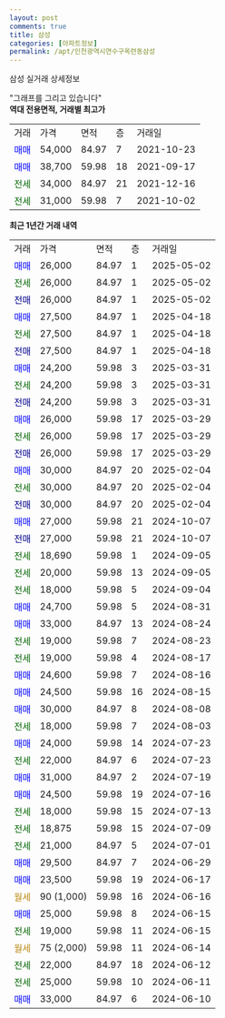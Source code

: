 ```yaml
---
layout: post
comments: true
title: 삼성
categories: [아파트정보]
permalink: /apt/인천광역시연수구옥련동삼성
---
```


삼성 실거래 상세정보

<script type="text/javascript">
  google.charts.load('current', {'packages':['line', 'corechart']});
  google.charts.setOnLoadCallback(drawChart);

  function drawChart() {
    var data = new google.visualization.DataTable();
    data.addColumn('date', '거래일');
    data.addColumn('number', "매매");
    data.addColumn('number', "전세");
    data.addColumn('number', "전매");

    data.addRows([[new Date(Date.parse("2025-05-02")), 26000, null, null], [new Date(Date.parse("2025-05-02")), null, 26000, null], [new Date(Date.parse("2025-05-02")), null, null, 26000], [new Date(Date.parse("2025-04-18")), 27500, null, null], [new Date(Date.parse("2025-04-18")), null, 27500, null], [new Date(Date.parse("2025-04-18")), null, null, 27500], [new Date(Date.parse("2025-03-31")), 24200, null, null], [new Date(Date.parse("2025-03-31")), null, 24200, null], [new Date(Date.parse("2025-03-31")), null, null, 24200], [new Date(Date.parse("2025-03-29")), 26000, null, null], [new Date(Date.parse("2025-03-29")), null, 26000, null], [new Date(Date.parse("2025-03-29")), null, null, 26000], [new Date(Date.parse("2025-02-04")), 30000, null, null], [new Date(Date.parse("2025-02-04")), null, 30000, null], [new Date(Date.parse("2025-02-04")), null, null, 30000], [new Date(Date.parse("2024-10-07")), 27000, null, null], [new Date(Date.parse("2024-10-07")), null, null, 27000], [new Date(Date.parse("2024-09-05")), null, 18690, null], [new Date(Date.parse("2024-09-05")), null, 20000, null], [new Date(Date.parse("2024-09-04")), null, 18000, null], [new Date(Date.parse("2024-08-31")), 24700, null, null], [new Date(Date.parse("2024-08-24")), 33000, null, null], [new Date(Date.parse("2024-08-23")), null, 19000, null], [new Date(Date.parse("2024-08-17")), null, 19000, null], [new Date(Date.parse("2024-08-16")), 24600, null, null], [new Date(Date.parse("2024-08-15")), 24500, null, null], [new Date(Date.parse("2024-08-08")), 30000, null, null], [new Date(Date.parse("2024-08-03")), null, 18000, null], [new Date(Date.parse("2024-07-23")), 24000, null, null], [new Date(Date.parse("2024-07-23")), null, 22000, null], [new Date(Date.parse("2024-07-19")), 31000, null, null], [new Date(Date.parse("2024-07-16")), 24500, null, null], [new Date(Date.parse("2024-07-13")), null, 18000, null], [new Date(Date.parse("2024-07-09")), null, 18875, null], [new Date(Date.parse("2024-07-01")), null, 21000, null], [new Date(Date.parse("2024-06-29")), 29500, null, null], [new Date(Date.parse("2024-06-17")), 23500, null, null], [new Date(Date.parse("2024-06-16")), null, null, null], [new Date(Date.parse("2024-06-15")), 25000, null, null], [new Date(Date.parse("2024-06-15")), null, 19000, null], [new Date(Date.parse("2024-06-14")), null, null, null], [new Date(Date.parse("2024-06-12")), null, 22000, null], [new Date(Date.parse("2024-06-11")), null, 25000, null], [new Date(Date.parse("2024-06-10")), 33000, null, null]]);

    var options = {
      hAxis: {
        format: 'yyyy/MM/dd'
      },    
      lineWidth: 0,
      pointsVisible: true,    
      title: '최근 1년간 유형별 실거래가 분포',
      legend: { position: 'bottom' }
    };

    var formatter = new google.visualization.NumberFormat({pattern:'###,###'} );
    formatter.format(data, 1);
    formatter.format(data, 2);
    
    setTimeout(function() {
        var chart = new google.visualization.LineChart(document.getElementById('columnchart_material'));
        chart.draw(data, (options));
        document.getElementById('loading').style.display = 'none';
    }, 200);
  }
</script>


<div id="loading" style="z-index:20; display: block; margin-left: 0px">"그래프를 그리고 있습니다"</div>
<div id="columnchart_material" style="width: 95%; margin-left: 0px; display: block"></div>
<!-- contents start -->
<b>역대 전용면적, 거래별 최고가</b>
<table class="sortable">
    <tr>
      <td>거래</td>
      <td>가격</td>
      <td>면적</td>
      <td>층</td>
      <td>거래일</td>
    </tr>
        <tr>
          <td><a style="color: blue">매매</a></td>
          <td>54,000</td>
          <td>84.97</td>
          <td>7</td>
          <td>2021-10-23</td>
        </tr>            <tr>
          <td><a style="color: blue">매매</a></td>
          <td>38,700</td>
          <td>59.98</td>
          <td>18</td>
          <td>2021-09-17</td>
        </tr>        
        <tr>
              <td><a style="color: darkgreen">전세</a></td>
              <td>34,000</td>
              <td>84.97</td>
              <td>21</td>
              <td>2021-12-16</td>
            </tr>            <tr>
              <td><a style="color: darkgreen">전세</a></td>
              <td>31,000</td>
              <td>59.98</td>
              <td>7</td>
              <td>2021-10-02</td>
            </tr>        
    
</table>

<b>최근 1년간 거래 내역</b>

<table class="sortable">
    <tr>
      <td>거래</td>
      <td>가격</td>
      <td>면적</td>
      <td>층</td>
      <td>거래일</td>
    </tr>
    <tr>
      <td><a style="color: blue">매매</a></td>
      <td>26,000</td>
      <td>84.97</td>
      <td>1</td>
      <td>2025-05-02</td>
    </tr>          <tr>
      <td><a style="color: darkgreen">전세</a></td>
      <td>26,000</td>
      <td>84.97</td>
      <td>1</td>
      <td>2025-05-02</td>
    </tr>          <tr>
      <td><a style="color: darkblue">전매</a></td>
      <td>26,000</td>
      <td>84.97</td>
      <td>1</td>
      <td>2025-05-02</td>
    </tr>          <tr>
      <td><a style="color: blue">매매</a></td>
      <td>27,500</td>
      <td>84.97</td>
      <td>1</td>
      <td>2025-04-18</td>
    </tr>          <tr>
      <td><a style="color: darkgreen">전세</a></td>
      <td>27,500</td>
      <td>84.97</td>
      <td>1</td>
      <td>2025-04-18</td>
    </tr>          <tr>
      <td><a style="color: darkblue">전매</a></td>
      <td>27,500</td>
      <td>84.97</td>
      <td>1</td>
      <td>2025-04-18</td>
    </tr>          <tr>
      <td><a style="color: blue">매매</a></td>
      <td>24,200</td>
      <td>59.98</td>
      <td>3</td>
      <td>2025-03-31</td>
    </tr>          <tr>
      <td><a style="color: darkgreen">전세</a></td>
      <td>24,200</td>
      <td>59.98</td>
      <td>3</td>
      <td>2025-03-31</td>
    </tr>          <tr>
      <td><a style="color: darkblue">전매</a></td>
      <td>24,200</td>
      <td>59.98</td>
      <td>3</td>
      <td>2025-03-31</td>
    </tr>          <tr>
      <td><a style="color: blue">매매</a></td>
      <td>26,000</td>
      <td>59.98</td>
      <td>17</td>
      <td>2025-03-29</td>
    </tr>          <tr>
      <td><a style="color: darkgreen">전세</a></td>
      <td>26,000</td>
      <td>59.98</td>
      <td>17</td>
      <td>2025-03-29</td>
    </tr>          <tr>
      <td><a style="color: darkblue">전매</a></td>
      <td>26,000</td>
      <td>59.98</td>
      <td>17</td>
      <td>2025-03-29</td>
    </tr>          <tr>
      <td><a style="color: blue">매매</a></td>
      <td>30,000</td>
      <td>84.97</td>
      <td>20</td>
      <td>2025-02-04</td>
    </tr>          <tr>
      <td><a style="color: darkgreen">전세</a></td>
      <td>30,000</td>
      <td>84.97</td>
      <td>20</td>
      <td>2025-02-04</td>
    </tr>          <tr>
      <td><a style="color: darkblue">전매</a></td>
      <td>30,000</td>
      <td>84.97</td>
      <td>20</td>
      <td>2025-02-04</td>
    </tr>          <tr>
      <td><a style="color: blue">매매</a></td>
      <td>27,000</td>
      <td>59.98</td>
      <td>21</td>
      <td>2024-10-07</td>
    </tr>          <tr>
      <td><a style="color: darkblue">전매</a></td>
      <td>27,000</td>
      <td>59.98</td>
      <td>21</td>
      <td>2024-10-07</td>
    </tr>          <tr>
      <td><a style="color: darkgreen">전세</a></td>
      <td>18,690</td>
      <td>59.98</td>
      <td>1</td>
      <td>2024-09-05</td>
    </tr>          <tr>
      <td><a style="color: darkgreen">전세</a></td>
      <td>20,000</td>
      <td>59.98</td>
      <td>13</td>
      <td>2024-09-05</td>
    </tr>          <tr>
      <td><a style="color: darkgreen">전세</a></td>
      <td>18,000</td>
      <td>59.98</td>
      <td>5</td>
      <td>2024-09-04</td>
    </tr>          <tr>
      <td><a style="color: blue">매매</a></td>
      <td>24,700</td>
      <td>59.98</td>
      <td>5</td>
      <td>2024-08-31</td>
    </tr>          <tr>
      <td><a style="color: blue">매매</a></td>
      <td>33,000</td>
      <td>84.97</td>
      <td>13</td>
      <td>2024-08-24</td>
    </tr>          <tr>
      <td><a style="color: darkgreen">전세</a></td>
      <td>19,000</td>
      <td>59.98</td>
      <td>7</td>
      <td>2024-08-23</td>
    </tr>          <tr>
      <td><a style="color: darkgreen">전세</a></td>
      <td>19,000</td>
      <td>59.98</td>
      <td>4</td>
      <td>2024-08-17</td>
    </tr>          <tr>
      <td><a style="color: blue">매매</a></td>
      <td>24,600</td>
      <td>59.98</td>
      <td>7</td>
      <td>2024-08-16</td>
    </tr>          <tr>
      <td><a style="color: blue">매매</a></td>
      <td>24,500</td>
      <td>59.98</td>
      <td>16</td>
      <td>2024-08-15</td>
    </tr>          <tr>
      <td><a style="color: blue">매매</a></td>
      <td>30,000</td>
      <td>84.97</td>
      <td>8</td>
      <td>2024-08-08</td>
    </tr>          <tr>
      <td><a style="color: darkgreen">전세</a></td>
      <td>18,000</td>
      <td>59.98</td>
      <td>7</td>
      <td>2024-08-03</td>
    </tr>          <tr>
      <td><a style="color: blue">매매</a></td>
      <td>24,000</td>
      <td>59.98</td>
      <td>14</td>
      <td>2024-07-23</td>
    </tr>          <tr>
      <td><a style="color: darkgreen">전세</a></td>
      <td>22,000</td>
      <td>84.97</td>
      <td>6</td>
      <td>2024-07-23</td>
    </tr>          <tr>
      <td><a style="color: blue">매매</a></td>
      <td>31,000</td>
      <td>84.97</td>
      <td>2</td>
      <td>2024-07-19</td>
    </tr>          <tr>
      <td><a style="color: blue">매매</a></td>
      <td>24,500</td>
      <td>59.98</td>
      <td>19</td>
      <td>2024-07-16</td>
    </tr>          <tr>
      <td><a style="color: darkgreen">전세</a></td>
      <td>18,000</td>
      <td>59.98</td>
      <td>15</td>
      <td>2024-07-13</td>
    </tr>          <tr>
      <td><a style="color: darkgreen">전세</a></td>
      <td>18,875</td>
      <td>59.98</td>
      <td>15</td>
      <td>2024-07-09</td>
    </tr>          <tr>
      <td><a style="color: darkgreen">전세</a></td>
      <td>21,000</td>
      <td>84.97</td>
      <td>5</td>
      <td>2024-07-01</td>
    </tr>          <tr>
      <td><a style="color: blue">매매</a></td>
      <td>29,500</td>
      <td>84.97</td>
      <td>7</td>
      <td>2024-06-29</td>
    </tr>          <tr>
      <td><a style="color: blue">매매</a></td>
      <td>23,500</td>
      <td>59.98</td>
      <td>19</td>
      <td>2024-06-17</td>
    </tr>          <tr>
      <td><a style="color: darkgoldenrod">월세</a></td>
      <td>90 (1,000)</td>
      <td>59.98</td>
      <td>16</td>
      <td>2024-06-16</td>
    </tr>          <tr>
      <td><a style="color: blue">매매</a></td>
      <td>25,000</td>
      <td>59.98</td>
      <td>8</td>
      <td>2024-06-15</td>
    </tr>          <tr>
      <td><a style="color: darkgreen">전세</a></td>
      <td>19,000</td>
      <td>59.98</td>
      <td>11</td>
      <td>2024-06-15</td>
    </tr>          <tr>
      <td><a style="color: darkgoldenrod">월세</a></td>
      <td>75 (2,000)</td>
      <td>59.98</td>
      <td>11</td>
      <td>2024-06-14</td>
    </tr>          <tr>
      <td><a style="color: darkgreen">전세</a></td>
      <td>22,000</td>
      <td>84.97</td>
      <td>18</td>
      <td>2024-06-12</td>
    </tr>          <tr>
      <td><a style="color: darkgreen">전세</a></td>
      <td>25,000</td>
      <td>59.98</td>
      <td>10</td>
      <td>2024-06-11</td>
    </tr>          <tr>
      <td><a style="color: blue">매매</a></td>
      <td>33,000</td>
      <td>84.97</td>
      <td>6</td>
      <td>2024-06-10</td>
    </tr>      </table>
<!-- contents end -->    

